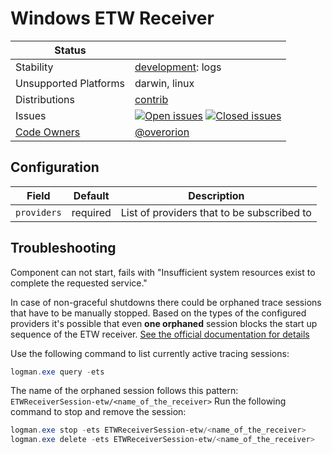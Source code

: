 # Windows ETW Receiver
<!-- status autogenerated section -->
| Status        |           |
| ------------- |-----------|
| Stability     | [development]: logs   |
| Unsupported Platforms | darwin, linux |
| Distributions | [contrib] |
| Issues        | [![Open issues](https://img.shields.io/github/issues-search/open-telemetry/opentelemetry-collector-contrib?query=is%3Aissue%20is%3Aopen%20label%3Areceiver%2Fetw%20&label=open&color=orange&logo=opentelemetry)](https://github.com/open-telemetry/opentelemetry-collector-contrib/issues?q=is%3Aopen+is%3Aissue+label%3Areceiver%2Fetw) [![Closed issues](https://img.shields.io/github/issues-search/open-telemetry/opentelemetry-collector-contrib?query=is%3Aissue%20is%3Aclosed%20label%3Areceiver%2Fetw%20&label=closed&color=blue&logo=opentelemetry)](https://github.com/open-telemetry/opentelemetry-collector-contrib/issues?q=is%3Aclosed+is%3Aissue+label%3Areceiver%2Fetw) |
| [Code Owners](https://github.com/open-telemetry/opentelemetry-collector-contrib/blob/main/CONTRIBUTING.md#becoming-a-code-owner)    | [@overorion](https://www.github.com/overorion) |

[development]: https://github.com/open-telemetry/opentelemetry-collector#development
[contrib]: https://github.com/open-telemetry/opentelemetry-collector-releases/tree/main/distributions/otelcol-contrib
<!-- end autogenerated section -->

## Configuration
| Field       | Default   | Description                                |
|-------------|---------- |--------------------------------------------|
| `providers` | required  | List of providers that to be subscribed to |

## Troubleshooting

Component can not start, fails with "Insufficient system resources exist to complete the requested service."

In case of non-graceful shutdowns there could be orphaned trace sessions that have to be manually stopped.
Based on the types of the configured providers it's possible that even **one orphaned** session blocks the start up sequence of the ETW receiver.
[See the official documentation for details](https://learn.microsoft.com/en-us/windows/win32/etw/about-event-tracing#types-of-providers)

Use the following command to list currently active tracing sessions:

```powershell
logman.exe query -ets
```

The name of the orphaned session follows this pattern: `ETWReceiverSession-etw/<name_of_the_receiver>`
Run the following command to stop and remove the session:

```powershell
logman.exe stop -ets ETWReceiverSession-etw/<name_of_the_receiver>
logman.exe delete -ets ETWReceiverSession-etw/<name_of_the_receiver>
```

